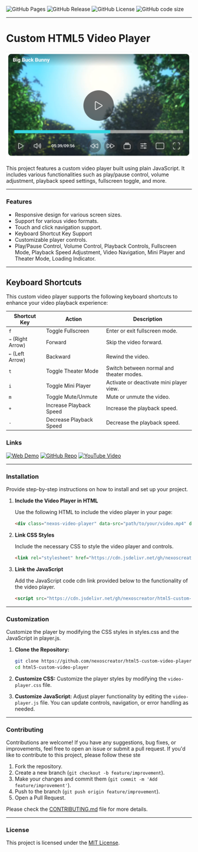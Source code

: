 ![GitHub Pages](https://img.shields.io/github/deployments/nexoscreator/html5-custom-video-player/github-pages.svg?style=flat-square&color=cyan)
![GitHub Release](https://img.shields.io/github/v/release/nexoscreator/html5-custom-video-player.svg?style=flat-square&color=cyan)
![GitHub License](https://img.shields.io/github/license/nexoscreator/html5-custom-video-player.svg?style=flat-square&color=cyan)
![GitHub code size](https://img.shields.io/github/languages/code-size/nexoscreator/html5-custom-video-player.svg?style=flat-square&color=cyan)

---

# Custom HTML5 Video Player

![image](.github/preview.png)

This project features a custom video player built using plain JavaScript. It includes various functionalities such as play/pause control, volume adjustment, playback speed settings, fullscreen toggle, and more.

---

### Features

- Responsive design for various screen sizes.
- Support for various video formats.
- Touch and click navigation support.
- Keyboard Shortcut Key Support
- Customizable player controls.
- Play/Pause Control, Volume Control, Playback Controls, Fullscreen Mode, Playback Speed Adjustment, Video Navigation, Mini Player and Theater Mode, Loading Indicator.

---

## Keyboard Shortcuts

This custom video player supports the following keyboard shortcuts to enhance your video playback experience:

| **Shortcut Key** | **Action**               | **Description**                                  |
|------------------|--------------------------|--------------------------------------------------|
| `f`              | Toggle Fullscreen        | Enter or exit fullscreen mode.                  |
| `→` (Right Arrow) | Forward                   | Skip the video forward.                         |
| `←` (Left Arrow)  | Backward                  | Rewind the video.                               |
| `t`              | Toggle Theater Mode      | Switch between normal and theater modes.        |
| `i`              | Toggle Mini Player       | Activate or deactivate mini player view.        |
| `m`              | Toggle Mute/Unmute       | Mute or unmute the video.                       |
| `+`              | Increase Playback Speed  | Increase the playback speed.                    |
| `-`              | Decrease Playback Speed  | Decrease the playback speed.                    |

### Links

[![Web Demo](https://img.shields.io/badge/Web-Demo-blue?style=for-the-badge&logo=google-chrome)](https://nexoscreator.github.io/html5-custom-video-player)
[![GitHub Repo](https://img.shields.io/badge/GitHub-Repo-green?style=for-the-badge&logo=github)](https://github.com/nexoscreator/html5-custom-video-player)
[![YouTube Video](https://img.shields.io/badge/YouTube-Video-red?style=for-the-badge&logo=youtube)](https://youtu.be/rMnDe0iEGRs?si=B2viVesOhHYusbBG)

---

### Installation

Provide step-by-step instructions on how to install and set up your project.

1. **Include the Video Player in HTML**

   Use the following HTML to include the video player in your page:

   ```html
   <div class="nexos-video-player" data-src="path/to/your/video.mp4" data-title="Video Title"></div>
   ```

2. **Link CSS Styles**

   Include the necessary CSS to style the video player and controls.
   
   ```html
   <link rel="stylesheet" href="https://cdn.jsdelivr.net/gh/nexoscreator/html5-custom-video-player@v0.0.3/video-player.min.css">
   ```

3. **Link the JavaScript**

   Add the JavaScript code cdn link provided below to the functionality of the video player.
   
   ```html
   <script src="https://cdn.jsdelivr.net/gh/nexoscreator/html5-custom-video-player@v0.0.3/video-player.min.js" defer></script>
   ```

---

### Customization

Customize the player by modifying the CSS styles in styles.css and the JavaScript in player.js.

1. **Clone the Repository:**
   ```bash
   git clone https://github.com/nexoscreator/html5-custom-video-player.git
   cd html5-custom-video-player
   ```

2. **Customize CSS:**
Customize the player styles by modifying the `video-player.css` file.

3.  **Customize JavaScript:**
Adjust player functionality by editing the `video-player.js` file. You can update controls, navigation, or error handling as needed.

---

### Contributing
Contributions are welcome! If you have any suggestions, bug fixes, or improvements, feel free to open an issue or submit a pull request.
If you'd like to contribute to this project, please follow these ste

1. Fork the repository.
2. Create a new branch (`git checkout -b feature/improvement`).
3. Make your changes and commit them (`git commit -m 'Add feature/improvement'`).
4. Push to the branch (`git push origin feature/improvement`).
5. Open a Pull Request.

Please check the [CONTRIBUTING.md](CONTRIBUTING.md) file for more details.

---

### License

This project is licensed under the [MIT License](LICENSE).
